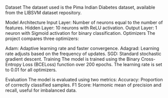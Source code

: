 Dataset
The dataset used is the Pima Indian Diabetes dataset, available from the LIBSVM dataset repository.

Model Architecture
Input Layer: Number of neurons equal to the number of features.
Hidden Layer: 10 neurons with ReLU activation.
Output Layer: 1 neuron with Sigmoid activation for binary classification.
Optimizers
The project compares three optimizers:

Adam: Adaptive learning rate and faster convergence.
Adagrad: Learning rate adjusts based on the frequency of updates.
SGD: Standard stochastic gradient descent.
Training
The model is trained using the Binary Cross-Entropy Loss (BCELoss) function over 200 epochs. The learning rate is set to 0.01 for all optimizers.

Evaluation
The model is evaluated using two metrics:
Accuracy: Proportion of correctly classified samples.
F1 Score: Harmonic mean of precision and recall, useful for imbalanced data.
